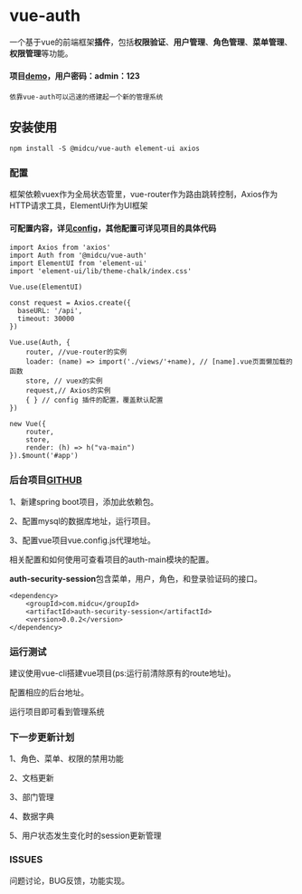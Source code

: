 # vue-auth
一个基于vue的前端框架**插件**，包括**权限验证**、**用户管理**、**角色管理**、**菜单管理**、**权限管理**等功能。
#### 项目[demo](https://midcu.github.io/)，用户密码：admin：123
```
依靠vue-auth可以迅速的搭建起一个新的管理系统
```
## 安装使用
```
npm install -S @midcu/vue-auth element-ui axios
```
### 配置
框架依赖vuex作为全局状态管里，vue-router作为路由跳转控制，Axios作为HTTP请求工具，ElementUi作为UI框架
#### 可配置内容，详见[config](https://github.com/midcu/vue-auth/blob/master/src/auth/config/config.js)，其他配置可详见项目的具体代码
```
import Axios from 'axios'
import Auth from '@midcu/vue-auth'
import ElementUI from 'element-ui'
import 'element-ui/lib/theme-chalk/index.css'

Vue.use(ElementUI)

const request = Axios.create({
  baseURL: '/api',
  timeout: 30000
})

Vue.use(Auth, {
    router, //vue-router的实例
    loader: (name) => import('./views/'+name), // [name].vue页面懒加载的函数
    store, // vuex的实例
    request,// Axios的实例
    { } // config 插件的配置，覆盖默认配置
})

new Vue({
    router,
    store,
    render: (h) => h("va-main")
}).$mount('#app')

```

### 后台项目[GITHUB](https://github.com/midcu/vue-auth-server)
1、新建spring boot项目，添加此依赖包。

2、配置mysql的数据库地址，运行项目。

3、配置vue项目vue.config.js代理地址。

相关配置和如何使用可查看项目的auth-main模块的配置。

**auth-security-session**包含菜单，用户，角色，和登录验证码的接口。

```
<dependency>
    <groupId>com.midcu</groupId>
    <artifactId>auth-security-session</artifactId>
    <version>0.0.2</version>
</dependency>
```
### 运行测试
建议使用vue-cli搭建vue项目(ps:运行前清除原有的route地址)。

配置相应的后台地址。

运行项目即可看到管理系统

### 下一步更新计划
1、角色、菜单、权限的禁用功能

2、文档更新

3、部门管理

4、数据字典

5、用户状态发生变化时的session更新管理


### ISSUES

问题讨论，BUG反馈，功能实现。